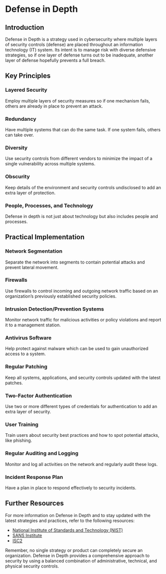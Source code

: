 # Defense in Depth

## Introduction

Defense in Depth is a strategy used in cybersecurity where multiple layers of security controls (defense) are placed throughout an information technology (IT) system. Its intent is to manage risk with diverse defensive strategies, so if one layer of defense turns out to be inadequate, another layer of defense hopefully prevents a full breach.

## Key Principles

### Layered Security

Employ multiple layers of security measures so if one mechanism fails, others are already in place to prevent an attack.

### Redundancy

Have multiple systems that can do the same task. If one system fails, others can take over.

### Diversity

Use security controls from different vendors to minimize the impact of a single vulnerability across multiple systems.

### Obscurity

Keep details of the environment and security controls undisclosed to add an extra layer of protection.

### People, Processes, and Technology

Defense in depth is not just about technology but also includes people and processes.

## Practical Implementation

### Network Segmentation

Separate the network into segments to contain potential attacks and prevent lateral movement.

### Firewalls

Use firewalls to control incoming and outgoing network traffic based on an organization’s previously established security policies.

### Intrusion Detection/Prevention Systems

Monitor network traffic for malicious activities or policy violations and report it to a management station.

### Antivirus Software

Help protect against malware which can be used to gain unauthorized access to a system.

### Regular Patching

Keep all systems, applications, and security controls updated with the latest patches.

### Two-Factor Authentication

Use two or more different types of credentials for authentication to add an extra layer of security.

### User Training

Train users about security best practices and how to spot potential attacks, like phishing.

### Regular Auditing and Logging

Monitor and log all activities on the network and regularly audit these logs.

### Incident Response Plan

Have a plan in place to respond effectively to security incidents.

## Further Resources

For more information on Defense in Depth and to stay updated with the latest strategies and practices, refer to the following resources:

- [National Institute of Standards and Technology (NIST)](https://nvlpubs.nist.gov/nistpubs/Legacy/SP/nistspecialpublication800-53r4.pdf)
- [SANS Institute](https://www.sans.org/)
- [ISC2](https://www.isc2.org/)

Remember, no single strategy or product can completely secure an organization. Defense in Depth provides a comprehensive approach to security by using a balanced combination of administrative, technical, and physical security controls.
